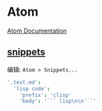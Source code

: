# Atom

[Atom Documentation](https://atom.io/docs)

## [snippets](https://flight-manual.atom.io/using-atom/sections/snippets/)

编辑: `Atom > Snippets...`

``` CoffeeScript
'.text.md':
  'lisp code':
    'prefix': 'clisp'
    'body': '``` lisp\n\n```'
```
